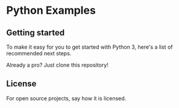 # Python Examples

## Getting started

To make it easy for you to get started with Python 3, here's a list of recommended next steps.

Already a pro? Just clone this repository!

## License
For open source projects, say how it is licensed.
